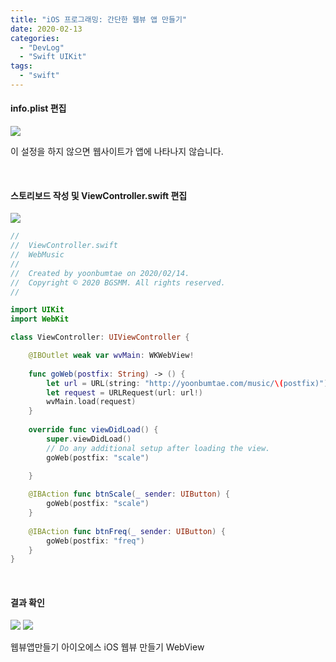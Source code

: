 ```yaml
---
title: "iOS 프로그래밍: 간단한 웹뷰 앱 만들기"
date: 2020-02-13
categories: 
  - "DevLog"
  - "Swift UIKit"
tags: 
  - "swift"
---
```


#### **info.plist 편집**

![](./assets/img/wp-content/uploads/2020/02/스크린샷-2020-02-14-오전-1.26.01.png)

이 설정을 하지 않으면 웹사이트가 앱에 나타나지 않습니다.

 

#### **스토리보드 작성 및 ViewController.swift 편집**

![](./assets/img/wp-content/uploads/2020/02/스크린샷-2020-02-14-오전-1.32.06.png)

```swift
//
//  ViewController.swift
//  WebMusic
//
//  Created by yoonbumtae on 2020/02/14.
//  Copyright © 2020 BGSMM. All rights reserved.
//

import UIKit
import WebKit

class ViewController: UIViewController {

    @IBOutlet weak var wvMain: WKWebView!
    
    func goWeb(postfix: String) -> () {
        let url = URL(string: "http://yoonbumtae.com/music/\(postfix)")
        let request = URLRequest(url: url!)
        wvMain.load(request)
    }
    
    override func viewDidLoad() {
        super.viewDidLoad()
        // Do any additional setup after loading the view.
        goWeb(postfix: "scale")
        
    }

    @IBAction func btnScale(_ sender: UIButton) {
        goWeb(postfix: "scale")
    }
    
    @IBAction func btnFreq(_ sender: UIButton) {
        goWeb(postfix: "freq")
    }
}
```

 

#### **결과 확인**

![](./assets/img/wp-content/uploads/2020/02/스크린샷-2020-02-14-오전-1.30.21.png) ![](./assets/img/wp-content/uploads/2020/02/스크린샷-2020-02-14-오전-1.30.43.png)

웹뷰앱만들기 아이오에스 iOS 웹뷰 만들기 WebView
